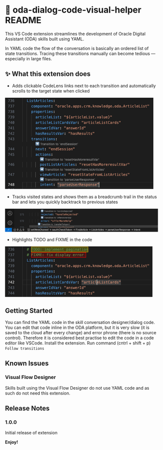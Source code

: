 # 🧠  oda-dialog-code-visual-helper README

This VS Code extension streamlines the development of Oracle Digital Assistant (ODA) skills built using YAML.

In YAML code the flow of the conversation is basically an ordered list of state transitions.
Tracing these transitions manually can become tedious — especially in large files.

## ✨ What this extension does
- Adds clickable CodeLens links next to each transition and automatically scrolls to the target state when clicked

![Follow transition](images/follow-transition.png)

- Tracks visited states and shows them as a breadcrumb trail in the status bar and lets you quickly backtrack to previous states

![Backtrack](images/breadcrumbs-statusbar.png)

- Highlights TODO and FIXME in the code

![Highlighting](images/highlighting.png)


## Getting Started

You can find the YAML code in the skill conversation designer/dialog code.
You can edit that code inline in the ODA platform, but it is very slow (it is saved to the cloud after every change) and error phrone (there is no source control).
Therefore it is considered best practise to edit the code in a code editor like VSCode.
Install the extension.
Run command (cntrl + shift + p) `Follow transitions`

## Known Issues

### Visual Flow Designer
Skills built using the Visual Flow Designer do not use YAML code and as such do not need this extension.

## Release Notes

### 1.0.0

Initial release of extension

**Enjoy!**

